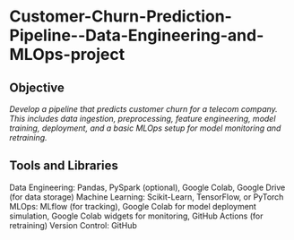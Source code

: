 # Customer-Churn-Prediction-Pipeline--Data-Engineering-and-MLOps-project


## Objective
*Develop a pipeline that predicts customer churn for a telecom company. This includes data ingestion, preprocessing, feature engineering, model training, deployment, and a basic MLOps setup for model monitoring and retraining.*

## Tools and Libraries
Data Engineering: Pandas, PySpark (optional), Google Colab, Google Drive (for data storage)
Machine Learning: Scikit-Learn, TensorFlow, or PyTorch
MLOps: MLflow (for tracking), Google Colab for model deployment simulation, Google Colab widgets for monitoring, GitHub Actions (for retraining)
Version Control: GitHub
